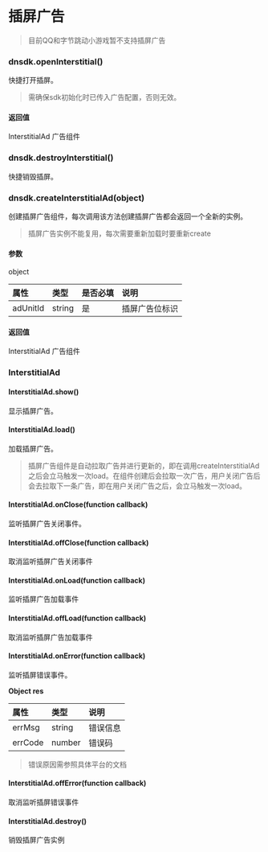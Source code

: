 # 插屏广告

> 目前QQ和字节跳动小游戏暂不支持插屏广告

### dnsdk.openInterstitial\(\)

快捷打开插屏。

> 需确保sdk初始化时已传入广告配置，否则无效。

#### 返回值

InterstitialAd 广告组件

### dnsdk.destroyInterstitial\(\)

快捷销毁插屏。

### dnsdk.createInterstitialAd\(object\)

创建插屏广告组件，每次调用该方法创建插屏广告都会返回一个全新的实例。

> 插屏广告实例不能复用，每次需要重新加载时要重新create

#### 参数

object

| 属性 | 类型 | 是否必填 | 说明 |
| :--- | :--- | :--- | :--- |
| adUnitId | string | 是 | 插屏广告位标识 |

#### 返回值

InterstitialAd 广告组件

### InterstitialAd

#### InterstitialAd.show\(\)

显示插屏广告。

#### InterstitialAd.load\(\)

加载插屏广告。

> 插屏广告组件是自动拉取广告并进行更新的，即在调用createInterstitialAd之后会立马触发一次load。在组件创建后会拉取一次广告，用户关闭广告后会去拉取下一条广告，即在用户关闭广告之后，会立马触发一次load。

#### InterstitialAd.onClose\(function callback\)

监听插屏广告关闭事件。

#### InterstitialAd.offClose\(function callback\)

取消监听插屏广告关闭事件

#### InterstitialAd.onLoad\(function callback\)

监听插屏广告加载事件

#### InterstitialAd.offLoad\(function callback\)

取消监听插屏广告加载事件

#### InterstitialAd.onError\(function callback\)

监听插屏错误事件。

**Object res**

| 属性 | 类型 | 说明 |
| :--- | :--- | :--- |
| errMsg | string | 错误信息 |
| errCode | number | 错误码 |

> 错误原因需参照具体平台的文档

#### InterstitialAd.offError\(function callback\)

取消监听插屏错误事件

#### InterstitialAd.destroy\(\)

销毁插屏广告实例

